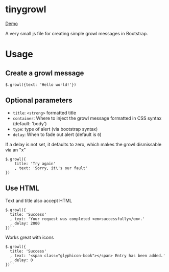 tinygrowl
=========

<a href="http://cdpn.io/AyDtJ">Demo</a>

A very small js file for creating simple growl messages in Bootstrap.

Usage
=====

Create a growl message
----------------------

``$.growl({text: 'Hello world!'})``

Optional parameters
-------------------

* ``title``: ``<strong>`` formatted title
* ``container``: Where to inject the growl message formatted in CSS syntax (default: 'body')
* ``type``: type of alert (via bootstrap syntax)
* ``delay``: When to fade out alert (default is ``0``) 

If a delay is not set, it defaults to zero, which makes the growl dismissable via an "x"

    $.growl({
    	title: 'Try again'
    	, text: 'Sorry, it\'s our fault'
    })

Use HTML
--------

Text and title also accept HTML

    $.growl({ 
      title: 'Success'
      , text: 'Your request was completed <em>successfully</em>.'
      , delay: 2000 
    })``

Works great with icons

    $.growl({ 
      title: 'Success'
      , text: '<span class="glyphicon-book"></span> Entry has been added.'
      , delay: 0 
    })``